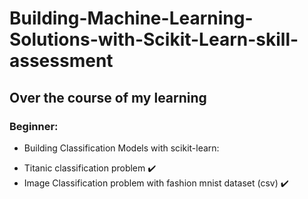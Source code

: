 # Building-Machine-Learning-Solutions-with-Scikit-Learn-skill-assessment
## Over the course of my learning

### Beginner:
* Building Classification Models with scikit-learn: <br/>
 + Titanic classification problem ✔️ <br/>
 + Image Classification problem with fashion mnist dataset (csv) ✔️ <be/>

